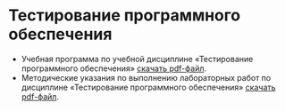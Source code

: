 # Тестирование программного обеспечения
* Учебная программа  по учебной дисциплине «Тестирование программного обеспечения» [скачать pdf-файл](https://github.com/sergei-tsarik/polessu-swt/blob/main/swt-2025.pdf).
* Методические указания по выполнению лабораторных работ по дисциплине «Тестирование программного обеспечения» [скачать pdf-файл](https://github.com/sergei-tsarik/polessu-swt/blob/main/swt-labs.pdf).

